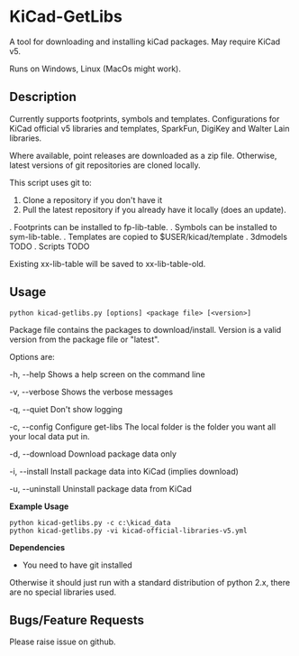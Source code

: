 KiCad-GetLibs
=============

A tool for downloading and installing kiCad packages. May require KiCad v5.

Runs on Windows, Linux (MacOs might work).

Description
-----------

Currently supports footprints, symbols and templates. Configurations for KiCad
official v5 libraries and templates, SparkFun, DigiKey and Walter Lain libraries.

Where available, point releases are downloaded as a zip file. Otherwise, latest
versions of git repositories are cloned locally.

This script uses git to:

1. Clone a repository if you don't have it
2. Pull the latest repository if you already have it locally (does an update).

. Footprints can be installed to fp-lib-table.
. Symbols can be installed to sym-lib-table.
. Templates are copied to $USER/kicad/template
. 3dmodels TODO
. Scripts TODO

Existing xx-lib-table will be saved to xx-lib-table-old.

Usage
-----

`python kicad-getlibs.py [options] <package file> [<version>]`

Package file contains the packages to download/install.
Version is a valid version from the package file or "latest".

Options are:

-h, --help  Shows a help screen on the command line

-v, --verbose  Shows the verbose messages

-q, --quiet  Don't show logging

-c, --config <local folder>  Configure get-libs
      The local folder is the folder you want all your local data put in.

-d, --download Download package data only

-i, --install  Install package data into KiCad (implies download)

-u, --uninstall   Uninstall package data from KiCad


**Example Usage**

    python kicad-getlibs.py -c c:\kicad_data
    python kicad-getlibs.py -vi kicad-official-libraries-v5.yml

**Dependencies**

- You need to have git installed

Otherwise it should just run with a standard distribution of python 2.x, there
are no special libraries used.

Bugs/Feature Requests
----------------------

Please raise issue on github.

